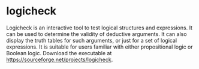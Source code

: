 # logicheck
Logicheck is an interactive tool to test logical structures and expressions. It can be used to determine the validity of deductive arguments. It can also display the truth tables for such arguments, or just for a set of logical expressions. It is suitable for users familiar with either propositional logic or Boolean logic. Download the executable at https://sourceforge.net/projects/logicheck.